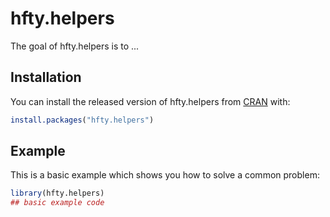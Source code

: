 
# hfty.helpers

<!-- badges: start -->
<!-- badges: end -->

The goal of hfty.helpers is to ...

## Installation

You can install the released version of hfty.helpers from [CRAN](https://CRAN.R-project.org) with:

``` r
install.packages("hfty.helpers")
```

## Example

This is a basic example which shows you how to solve a common problem:

``` r
library(hfty.helpers)
## basic example code
```

